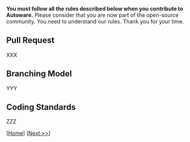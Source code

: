 **You must follow all the rules described below when you contribute to Autoware.**
Please consider that you are now part of the open-source community.
You need to understand our rules.
Thank you for your time.

## Pull Request

XXX

## Branching Model

YYY

## Coding Standards

ZZZ

[[Home](https://github.com/CPFL/Autoware/wiki/)]
[[Next >>](https://github.com/CPFL/Autoware/wiki/Installation)]
